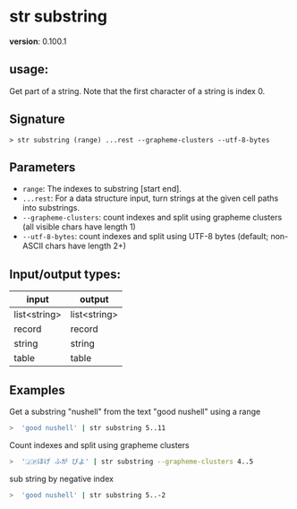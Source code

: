 # str substring

**version**: 0.100.1

## **usage**:

Get part of a string. Note that the first character of a string is index 0.

## Signature

`> str substring (range) ...rest --grapheme-clusters --utf-8-bytes`

## Parameters

- `range`: The indexes to substring [start end].
- `...rest`: For a data structure input, turn strings at the given cell paths into substrings.
- `--grapheme-clusters`: count indexes and split using grapheme clusters (all visible chars have length 1)
- `--utf-8-bytes`: count indexes and split using UTF-8 bytes (default; non-ASCII chars have length 2+)

## Input/output types:

| input          | output         |
| -------------- | -------------- |
| list\<string\> | list\<string\> |
| record         | record         |
| string         | string         |
| table          | table          |

## Examples

Get a substring "nushell" from the text "good nushell" using a range

```bash
>  'good nushell' | str substring 5..11
```

Count indexes and split using grapheme clusters

```bash
>  '🇯🇵ほげ ふが ぴよ' | str substring --grapheme-clusters 4..5
```

sub string by negative index

```bash
>  'good nushell' | str substring 5..-2
```
